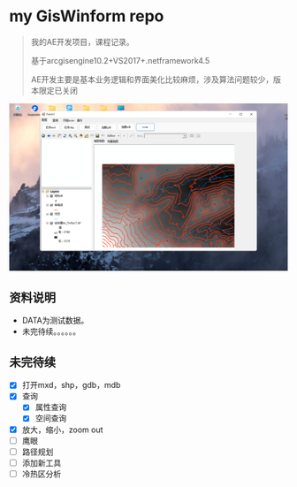 # my GisWinform repo

> 我的AE开发项目，课程记录。
>
> 基于arcgisengine10.2+VS2017+.netframework4.5
>
> AE开发主要是基本业务逻辑和界面美化比较麻烦，涉及算法问题较少，版本限定已关闭

![image-20220410161034871](img/image-20220410161034871.png)

## 资料说明

- DATA为测试数据。
- 未完待续。。。。。。

## 未完待续

- [x] 打开mxd，shp，gdb，mdb
- [x] 查询
  - [x] 属性查询
  - [x] 空间查询
- [x] 放大，缩小，zoom out
- [ ] 鹰眼
- [ ] 路径规划
- [ ] 添加新工具
- [ ] 冷热区分析